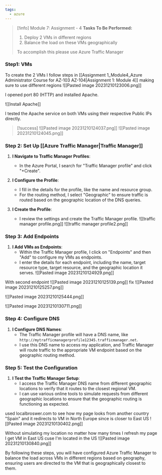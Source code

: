 ```yaml
---
tags:
  - azure
---
```

> [!info] Module 7: Assignment - 4
> **Tasks To Be Performed:** 
> 1. Deploy 2 VMs in different regions 
> 2. Balance the load on these VMs geographically 
> 
> To accomplish this please use Azure Traffic Manager

### Step1: VMs
To create the 2 VMs I follow steps in [[Assignment 1_Module4_Azure Administrator Course for AZ-103 AZ-104|Assignment 1: Module 4]] making sure to use different regions
![[Pasted image 20231210123006.png]]

I opened port 80 (HTTP) and installed Apache.

![[Install Apache]]

I tested the Apache service on both VMs using their respective Public IPs directly.

> [!success] 
> ![[Pasted image 20231210124037.png]]
> ![[Pasted image 20231210124045.png]]
> 

### Step 2: Set Up [[Azure Traffic Manager|Traffic Manager]]

1. **I Navigate to Traffic Manager Profiles**:
    
    - In the Azure Portal, I search for "Traffic Manager profile" and click "+Create".
2. **I Configure the Profile**:
    
    - I fill in the details for the profile, like the name and resource group.
    - For the routing method, I select "Geographic" to ensure traffic is routed based on the geographic location of the DNS queries.
3. **I Create the Profile**:
    
    - I review the settings and create the Traffic Manager profile.
      ![[traffic manager profile.png]]
      ![[traffic manager profile2.png]]

### Step 3: Add Endpoints

1. **I Add VMs as Endpoints**:
    - Within the Traffic Manager profile, I click on "Endpoints" and then "Add" to configure my VMs as endpoints.
    - I enter the details for each endpoint, including the name, target resource type, target resource, and the geographic location it serves.
      ![[Pasted image 20231210124929.png]]

With second endpoint
![[Pasted image 20231210125139.png]]
fix 
![[Pasted image 20231210125257.png]]

![[Pasted image 20231210125444.png]]

![[Pasted image 20231210130711.png]]

### Step 4: Configure DNS

1. **I Configure DNS Names**:
    - The Traffic Manager profile will have a DNS name, like `http://mytrafficmanagerprofile12345.trafficmanager.net`.
    - I use this DNS name to access my application, and Traffic Manager will route traffic to the appropriate VM endpoint based on the geographic routing method.

### Step 5: Test the Configuration

1. **I Test the Traffic Manager Setup**:
    - I access the Traffic Manager DNS name from different geographic locations to verify that it routes to the closest regional VM.
    - I can use various online tools to simulate requests from different geographic locations to ensure that the geographic routing is functioning as expected.

used localbroswer.com to see how my page looks from another country "Spain" and it redirects to VM in North Europe since is closer to East US
![[Pasted image 20231210130402.png]]

Without simulating my location no matter how many times I refresh my page I get VM in East US cuse I'm located in the US
![[Pasted image 20231210130840.png]]


By following these steps, you will have configured Azure Traffic Manager to balance the load across VMs in different regions based on geography, ensuring users are directed to the VM that is geographically closest to them.